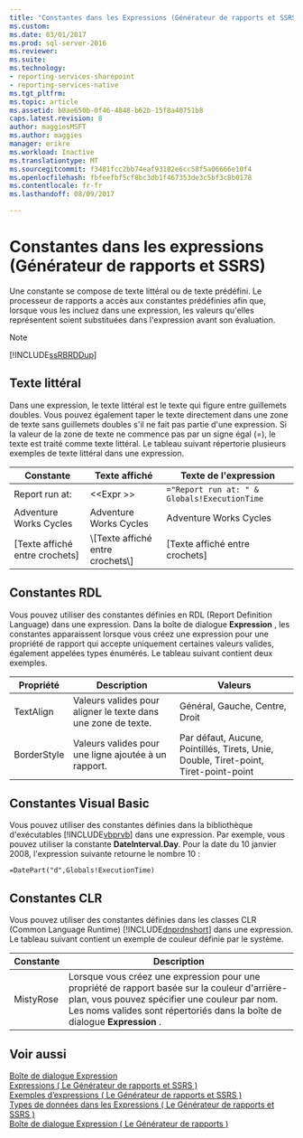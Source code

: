 ```yaml
---
title: "Constantes dans les Expressions (Générateur de rapports et SSRS) | Documents Microsoft"
ms.custom: 
ms.date: 03/01/2017
ms.prod: sql-server-2016
ms.reviewer: 
ms.suite: 
ms.technology:
- reporting-services-sharepoint
- reporting-services-native
ms.tgt_pltfrm: 
ms.topic: article
ms.assetid: b8ae650b-0f46-4848-b62b-15f8a40751b8
caps.latest.revision: 8
author: maggiesMSFT
ms.author: maggies
manager: erikre
ms.workload: Inactive
ms.translationtype: MT
ms.sourcegitcommit: f3481fcc2bb74eaf93182e6cc58f5a06666e10f4
ms.openlocfilehash: fbfeefbf5cf8bc3db1f467353de3c5bf3c8b0178
ms.contentlocale: fr-fr
ms.lasthandoff: 08/09/2017

---
```

# <a name="constants-in-expressions-report-builder-and-ssrs"></a>Constantes dans les expressions (Générateur de rapports et SSRS)
  Une constante se compose de texte littéral ou de texte prédéfini. Le processeur de rapports a accès aux constantes prédéfinies afin que, lorsque vous les incluez dans une expression, les valeurs qu'elles représentent soient substituées dans l'expression avant son évaluation.  
  
> [!NOTE]  
>  [!INCLUDE[ssRBRDDup](../../includes/ssrbrddup-md.md)]  
  
## <a name="literal-text"></a>Texte littéral  
 Dans une expression, le texte littéral est le texte qui figure entre guillemets doubles. Vous pouvez également taper le texte directement dans une zone de texte sans guillemets doubles s'il ne fait pas partie d'une expression. Si la valeur de la zone de texte ne commence pas par un signe égal (=), le texte est traité comme texte littéral. Le tableau suivant répertorie plusieurs exemples de texte littéral dans une expression.  
  
|Constante|Texte affiché|Texte de l'expression|  
|--------------|------------------|---------------------|  
|Report run at:|<\<Expr >>|`="Report run at: " & Globals!ExecutionTime`|  
|Adventure Works Cycles|Adventure Works Cycles|Adventure Works Cycles|  
|[Texte affiché entre crochets]|\\[Texte affiché entre crochets\\]|[Texte affiché entre crochets]|  
  
## <a name="rdl-constants"></a>Constantes RDL  
 Vous pouvez utiliser des constantes définies en RDL (Report Definition Language) dans une expression. Dans la boîte de dialogue **Expression** , les constantes apparaissent lorsque vous créez une expression pour une propriété de rapport qui accepte uniquement certaines valeurs valides, également appelées types énumérés. Le tableau suivant contient deux exemples.  
  
|Propriété|Description|Valeurs|  
|--------------|-----------------|------------|  
|TextAlign|Valeurs valides pour aligner le texte dans une zone de texte.|Général, Gauche, Centre, Droit|  
|BorderStyle|Valeurs valides pour une ligne ajoutée à un rapport.|Par défaut, Aucune, Pointillés, Tirets, Unie, Double, Tiret-point, Tiret-point-point|  
  
## <a name="visual-basic-constants"></a>Constantes Visual Basic  
 Vous pouvez utiliser des constantes définies dans la bibliothèque d'exécutables [!INCLUDE[vbprvb](../../includes/vbprvb-md.md)] dans une expression. Par exemple, vous pouvez utiliser la constante **DateInterval.Day**. Pour la date du 10 janvier 2008, l'expression suivante retourne le nombre 10 :  
  
 `=DatePart("d",Globals!ExecutionTime)`  
  
## <a name="clr-constants"></a>Constantes CLR  
 Vous pouvez utiliser des constantes définies dans les classes CLR (Common Language Runtime) [!INCLUDE[dnprdnshort](../../includes/dnprdnshort-md.md)] dans une expression. Le tableau suivant contient un exemple de couleur définie par le système.  
  
|Constante|Description|  
|--------------|-----------------|  
|MistyRose|Lorsque vous créez une expression pour une propriété de rapport basée sur la couleur d'arrière-plan, vous pouvez spécifier une couleur par nom. Les noms valides sont répertoriés dans la boîte de dialogue **Expression** .|  
  
## <a name="see-also"></a>Voir aussi  
 [Boîte de dialogue Expression](http://msdn.microsoft.com/library/e6c74ccb-4594-4d4f-b958-618d710e34eb)   
 [Expressions &#40; Le Générateur de rapports et SSRS &#41;](../../reporting-services/report-design/expressions-report-builder-and-ssrs.md)   
 [Exemples d’expressions &#40; Le Générateur de rapports et SSRS &#41;](../../reporting-services/report-design/expression-examples-report-builder-and-ssrs.md)   
 [Types de données dans les Expressions &#40; Le Générateur de rapports et SSRS &#41;](../../reporting-services/report-design/data-types-in-expressions-report-builder-and-ssrs.md)   
 [Boîte de dialogue Expression &#40; Le Générateur de rapports &#41;](http://msdn.microsoft.com/library/e89c4d97-5d41-4b55-8695-79329edac15d)  
  
  

